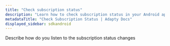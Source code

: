 ```yaml
---
title: "Check subscription status"
description: "Learn how to check subscription status in your Android app with Adapty."
metadataTitle: "Check Subscription Status | Adapty Docs"
displayed_sidebar: sdkandroid
---
```



Describe how do you listen to the subscription status changes 